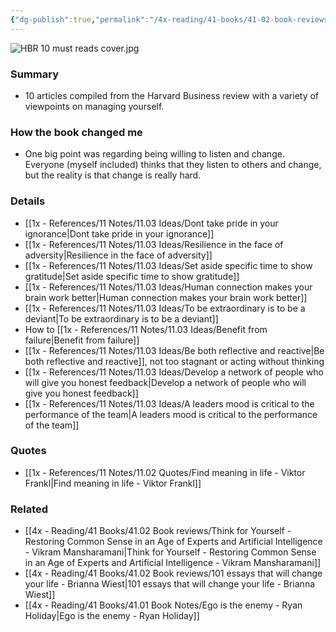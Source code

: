 ```yaml
---
{"dg-publish":true,"permalink":"/4x-reading/41-books/41-02-book-reviews/hb-rs-10-must-reads-on-managing-yourself/","title":"HBRs 10 must reads on managing yourself","noteIcon":""}
---
```


![HBR 10 must reads cover.jpg](/img/user/4x%20-%20Reading/41%20Books/41.02%20Book%20reviews/HBR%2010%20must%20reads%20cover.jpg)

### Summary
- 10 articles compiled from the Harvard Business review with a variety of viewpoints on managing yourself.

### How the book changed me
- One big point was regarding being willing to listen and change. Everyone (myself included) thinks that they listen to others and change, but the reality is that change is really hard.

### Details
- [[1x - References/11 Notes/11.03 Ideas/Dont take pride in your ignorance\|Dont take pride in your ignorance]]
- [[1x - References/11 Notes/11.03 Ideas/Resilience in the face of adversity\|Resilience in the face of adversity]]
- [[1x - References/11 Notes/11.03 Ideas/Set aside specific time to show gratitude\|Set aside specific time to show gratitude]]
- [[1x - References/11 Notes/11.03 Ideas/Human connection makes your brain work better\|Human connection makes your brain work better]]
- [[1x - References/11 Notes/11.03 Ideas/To be extraordinary is to be a deviant\|To be extraordinary is to be a deviant]]
- How to [[1x - References/11 Notes/11.03 Ideas/Benefit from failure\|Benefit from failure]]
- [[1x - References/11 Notes/11.03 Ideas/Be both reflective and reactive\|Be both reflective and reactive]], not too stagnant or acting without thinking
- [[1x - References/11 Notes/11.03 Ideas/Develop a network of people who will give you honest feedback\|Develop a network of people who will give you honest feedback]]
- [[1x - References/11 Notes/11.03 Ideas/A leaders mood is critical to the performance of the team\|A leaders mood is critical to the performance of the team]]

### Quotes
- [[1x - References/11 Notes/11.02 Quotes/Find meaning in life - Viktor Frankl\|Find meaning in life - Viktor Frankl]]

### Related
- [[4x - Reading/41 Books/41.02 Book reviews/Think for Yourself - Restoring Common Sense in an Age of Experts and Artificial Intelligence - Vikram Mansharamani\|Think for Yourself - Restoring Common Sense in an Age of Experts and Artificial Intelligence - Vikram Mansharamani]]
- [[4x - Reading/41 Books/41.02 Book reviews/101 essays that will change your life - Brianna Wiest\|101 essays that will change your life - Brianna Wiest]]
- [[4x - Reading/41 Books/41.01 Book Notes/Ego is the enemy - Ryan Holiday\|Ego is the enemy - Ryan Holiday]]
